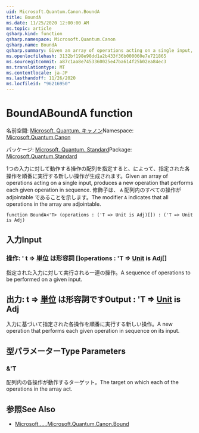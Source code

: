 ```yaml
---
uid: Microsoft.Quantum.Canon.BoundA
title: BoundA
ms.date: 11/25/2020 12:00:00 AM
ms.topic: article
qsharp.kind: function
qsharp.namespace: Microsoft.Quantum.Canon
qsharp.name: BoundA
qsharp.summary: Given an array of operations acting on a single input, produces a new operation that performs each given operation in sequence. The modifier `A` indicates that all operations in the array are adjointable.
ms.openlocfilehash: 3132bf198e98dd1a2b433f36b000060e7e721865
ms.sourcegitcommit: a87c1aa8e7453360025e47ba614f25b02ea84ec3
ms.translationtype: MT
ms.contentlocale: ja-JP
ms.lasthandoff: 11/26/2020
ms.locfileid: "96216950"
---
```

# <a name="bounda-function"></a><span data-ttu-id="59fca-102">BoundA</span><span class="sxs-lookup"><span data-stu-id="59fca-102">BoundA function</span></span>

<span data-ttu-id="59fca-103">名前空間: [Microsoft. Quantum. キャノン](xref:Microsoft.Quantum.Canon)</span><span class="sxs-lookup"><span data-stu-id="59fca-103">Namespace: [Microsoft.Quantum.Canon](xref:Microsoft.Quantum.Canon)</span></span>

<span data-ttu-id="59fca-104">パッケージ: [Microsoft. Quantum. Standard](https://nuget.org/packages/Microsoft.Quantum.Standard)</span><span class="sxs-lookup"><span data-stu-id="59fca-104">Package: [Microsoft.Quantum.Standard](https://nuget.org/packages/Microsoft.Quantum.Standard)</span></span>


<span data-ttu-id="59fca-105">1つの入力に対して動作する操作の配列を指定すると、によって、指定された各操作を順番に実行する新しい操作が生成されます。</span><span class="sxs-lookup"><span data-stu-id="59fca-105">Given an array of operations acting on a single input, produces a new operation that performs each given operation in sequence.</span></span>
<span data-ttu-id="59fca-106">修飾子は、 `A` 配列内のすべての操作が adjointable であることを示します。</span><span class="sxs-lookup"><span data-stu-id="59fca-106">The modifier `A` indicates that all operations in the array are adjointable.</span></span>

```qsharp
function BoundA<'T> (operations : ('T => Unit is Adj)[]) : ('T => Unit is Adj)
```


## <a name="input"></a><span data-ttu-id="59fca-107">入力</span><span class="sxs-lookup"><span data-stu-id="59fca-107">Input</span></span>

### <a name="operations--t--unit--is-adj"></a><span data-ttu-id="59fca-108">操作: ' t => [単位](xref:microsoft.quantum.lang-ref.unit)  は形容詞 []</span><span class="sxs-lookup"><span data-stu-id="59fca-108">operations : 'T => [Unit](xref:microsoft.quantum.lang-ref.unit)  is Adj[]</span></span>

<span data-ttu-id="59fca-109">指定された入力に対して実行される一連の操作。</span><span class="sxs-lookup"><span data-stu-id="59fca-109">A sequence of operations to be performed on a given input.</span></span>



## <a name="output--t--unit--is-adj"></a><span data-ttu-id="59fca-110">出力: t => [単位](xref:microsoft.quantum.lang-ref.unit)  は形容詞です</span><span class="sxs-lookup"><span data-stu-id="59fca-110">Output : 'T => [Unit](xref:microsoft.quantum.lang-ref.unit)  is Adj</span></span>

<span data-ttu-id="59fca-111">入力に基づいて指定された各操作を順番に実行する新しい操作。</span><span class="sxs-lookup"><span data-stu-id="59fca-111">A new operation that performs each given operation in sequence on its input.</span></span>

## <a name="type-parameters"></a><span data-ttu-id="59fca-112">型パラメーター</span><span class="sxs-lookup"><span data-stu-id="59fca-112">Type Parameters</span></span>

### <a name="t"></a><span data-ttu-id="59fca-113">&</span><span class="sxs-lookup"><span data-stu-id="59fca-113">'T</span></span>

<span data-ttu-id="59fca-114">配列内の各操作が動作するターゲット。</span><span class="sxs-lookup"><span data-stu-id="59fca-114">The target on which each of the operations in the array act.</span></span>

## <a name="see-also"></a><span data-ttu-id="59fca-115">参照</span><span class="sxs-lookup"><span data-stu-id="59fca-115">See Also</span></span>

- [<span data-ttu-id="59fca-116">Microsoft......</span><span class="sxs-lookup"><span data-stu-id="59fca-116">Microsoft.Quantum.Canon.Bound</span></span>](xref:Microsoft.Quantum.Canon.Bound)